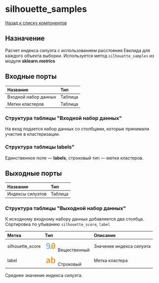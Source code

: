 # silhouette_samples

[Назад к списку компонентов](../README.md)

## Назначение

Расчет индекса силуэта с использованием расстояния Евклида для каждого объекта выборки. Используется метод `silhouette_samples` из модуля **sklearn.metrics**

## Входные порты

| Название               | Тип        |
|:-----------------------|:-----------|
| Входной набор данных   | Таблица    |
| Метки кластеров        | Таблица    |

### Структура таблицы "Входной набор данных"

На вход подается набор данных со столбцами, которые принимали участие в кластеризации.

### Структура таблицы labels"

Единственное поле  — **labels**, строковый тип — метки кластеров.

## Выходные порты

| Название              | Тип        |
|:----------------------|:-----------|
| Индексы силуэтов      | Таблица    |

### Структура таблицы "Выходной набор данных"

К исходному входному набору данных добавляется два столбца. Сортировка по убыванию `silhouette_score`, `label` 

| Метка              | Тип                                      | Описание                  |
|:-------------------|:-----------------------------------------|:--------------------------|
| silhouette_score   | ![](./img/realnumber.svg) Вещественный   | Значение индекса силуэта  |
| label              | ![](./img/string.svg) Строковый          | Метка кластера            | 

Среднее значение индекса силуэта.